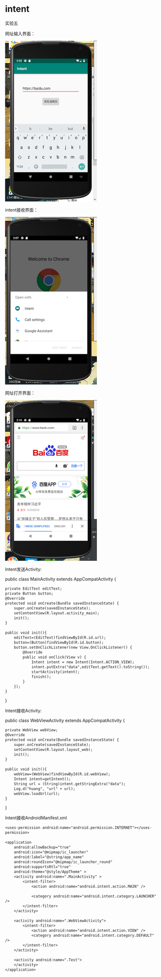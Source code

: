 # intent
实验五


网址输入界面：


![](https://github.com/huangzichun666/intent/blob/master/image/2.png)


intent接收界面：


![](https://github.com/huangzichun666/intent/blob/master/image/1.png)


网址打开界面：


![](https://github.com/huangzichun666/intent/blob/master/image/3.png)



Intent发送Activity:


public class MainActivity extends AppCompatActivity {

    private EditText editText;
    private Button button;
    @Override
    protected void onCreate(Bundle savedInstanceState) {
        super.onCreate(savedInstanceState);
        setContentView(R.layout.activity_main);
        init();
    }

    public void init(){
        editText=(EditText)findViewById(R.id.url);
        button=(Button)findViewById(R.id.button);
        button.setOnClickListener(new View.OnClickListener() {
            @Override
            public void onClick(View v) {
                Intent intent = new Intent(Intent.ACTION_VIEW);
                intent.putExtra("data",editText.getText().toString());
                startActivity(intent);
                finish();
            }
        });
    }
}


Intent接收Activity:


public class WebViewActivity extends AppCompatActivity {

    private WebView webView;
    @Override
    protected void onCreate(Bundle savedInstanceState) {
        super.onCreate(savedInstanceState);
        setContentView(R.layout.layout_web);
        init();
    }

    public void init(){
        webView=(WebView)findViewById(R.id.webView);
        Intent intent=getIntent();
        String url = (String)intent.getStringExtra("data");
        Log.d("huang", "url" + url);
        webView.loadUrl(url);
    }
}

Intent接收AndroidManifest.xml


<?xml version="1.0" encoding="utf-8"?>
<manifest xmlns:android="http://schemas.android.com/apk/res/android"
    package="com.example.intent" >

    <uses-permission android:name="android.permission.INTERNET"></uses-permission>

    <application
        android:allowBackup="true"
        android:icon="@mipmap/ic_launcher"
        android:label="@string/app_name"
        android:roundIcon="@mipmap/ic_launcher_round"
        android:supportsRtl="true"
        android:theme="@style/AppTheme" >
        <activity android:name=".MainActivity" >
            <intent-filter>
                <action android:name="android.intent.action.MAIN" />

                <category android:name="android.intent.category.LAUNCHER" />
            </intent-filter>
        </activity>

        <activity android:name=".WebViewActivity">
            <intent-filter>
                <action android:name="android.intent.action.VIEW" />
                <category android:name="android.intent.category.DEFAULT" />
            </intent-filter>
        </activity>

        <activity android:name=".Test">
        </activity>
    </application>

</manifest>



